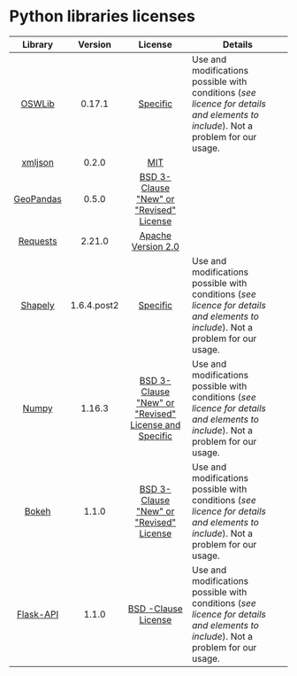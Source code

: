# Python libraries licenses

| Library      | Version      | License      | Details    |
| :----------: | :----------: | :----------: | ---------- |
| [OSWLib](http://geopython.github.io/OWSLib)  | 0.17.1 | [Specific](http://geopython.github.io/OWSLib/#license)  | Use and modifications possible with conditions (*see licence for details and elements to include*). Not a problem for our usage. |
| [xmljson](https://github.com/sanand0/xmljson) | 0.2.0  | [MIT](https://github.com/sanand0/xmljson/blob/master/LICENSE) |  |
| [GeoPandas](https://github.com/geopandas/geopandas) | 0.5.0 | [BSD 3-Clause "New" or "Revised" License](https://github.com/geopandas/geopandas/blob/master/LICENSE.txt) |   |
| [Requests](https://github.com/kennethreitz/requests) | 2.21.0  | [Apache Version 2.0](https://github.com/kennethreitz/requests/blob/master/LICENSE) |   |
| [Shapely](https://github.com/Toblerity/Shapely) | 1.6.4.post2  | [Specific](https://github.com/Toblerity/Shapely/blob/master/LICENSE.txt) | Use and modifications possible with conditions (*see licence for details and elements to include*). Not a problem for our usage.|
| [Numpy](https://github.com/numpy/numpy) | 1.16.3  | [BSD 3-Clause "New" or "Revised" License and Specific](https://github.com/numpy/numpy/blob/master/LICENSE.txt) | Use and modifications possible with conditions (*see licence for details and elements to include*). Not a problem for our usage.|
| [Bokeh](https://github.com/bokeh/bokeh) | 1.1.0  | [BSD 3-Clause "New" or "Revised" License](https://github.com/bokeh/bokeh/blob/master/LICENSE.txt) | Use and modifications possible with conditions (*see licence for details  and elements to include*). Not a problem for our usage. |
| [Flask-API](https://github.com/flask-api/flask-api/tree/master) | 1.1.0  | [BSD -Clause License](https://github.com/flask-api/flask-api/blob/master/LICENSE.md) | Use and modifications possible with conditions (*see licence for details  and elements to include*). Not a problem for our usage. |
